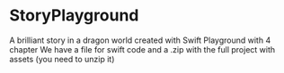 # StoryPlayground

A brilliant story in a dragon world created with Swift Playground with 4 chapter
We have a file for swift code and a .zip with the full project with assets (you need to unzip it)
